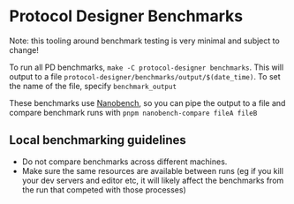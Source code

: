 # Protocol Designer Benchmarks

Note: this tooling around benchmark testing is very minimal and subject to change!

To run all PD benchmarks, `make -C protocol-designer benchmarks`. This will output to a file `protocol-designer/benchmarks/output/$(date_time)`. To set the name of the file, specify `benchmark_output`

These benchmarks use [Nanobench](https://github.com/mafintosh/nanobench), so you can pipe the output to a file and compare benchmark runs with `pnpm nanobench-compare fileA fileB`

## Local benchmarking guidelines

- Do not compare benchmarks across different machines.
- Make sure the same resources are available between runs (eg if you kill your dev servers and editor etc, it will likely affect the benchmarks from the run that competed with those processes)
